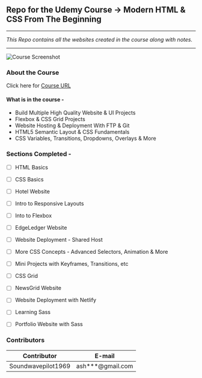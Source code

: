 <!-- Headings -->
## Repo for the Udemy Course -> Modern HTML & CSS From The Beginning

___
<!-- Italics -->
*This Repo contains all the websites created in the course along with notes.*
<!-- Horzontal Rule -->

___
<!-- Images -->
![Course Screenshot](https://i.ytimg.com/vi/ZidoWAVpgtQ/maxresdefault.jpg)
### **About the Course**
Click here for [Course URL](https://www.udemy.com/course/modern-html-css-from-the-beginning/ "Udemy Url")

#### What is in the course - 
* Build Multiple High Quality Website & UI Projects
* Flexbox & CSS Grid Projects
* Website Hosting & Deployment With FTP & Git
* HTML5 Semantic Layout & CSS Fundamentals
* CSS Variables, Transitions, Dropdowns, Overlays & More

<!-- Tasks -->
### **Sections Completed** - 
* [ ] HTML Basics
* [ ] CSS Basics
* [ ] Hotel Website
* [ ] Intro to Responsive Layouts
* [ ] Into to Flexbox
* [ ] EdgeLedger Website
* [ ] Website Deployment - Shared Host
* [ ] More CSS Concepts - Advanced Selectors, Animation & More
* [ ] Mini Projects with Keyframes, Transitions, etc
* [ ] CSS Grid
* [ ] NewsGrid Website
* [ ] Website Deployment with Netlify
* [ ] Learning Sass
* [ ] Portfolio Website with Sass


### **Contributors**
<!--Tables -->
| Contributor     | E-mail |
| ----------- | ----------- |
| Soundwavepilot1969      | ash***@gmail.com  |
